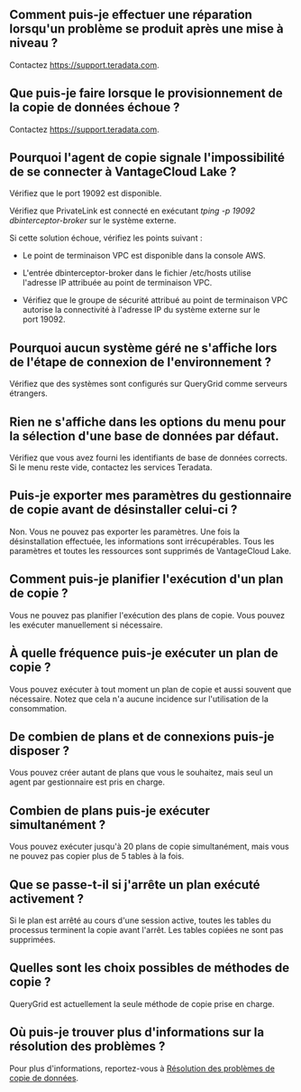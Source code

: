 Comment puis-je effectuer une réparation lorsqu'un problème se produit après une mise à niveau ?
------------------------------------------------------------------------------------------------

Contactez <https://support.teradata.com>.

Que puis-je faire lorsque le provisionnement de la copie de données échoue ?
----------------------------------------------------------------------------

Contactez <https://support.teradata.com>.

Pourquoi l'agent de copie signale l'impossibilité de se connecter à VantageCloud Lake ?
---------------------------------------------------------------------------------------

Vérifiez que le port 19092 est disponible.

Vérifiez que PrivateLink est connecté en exécutant *tping -p 19092 dbinterceptor-broker* sur le système externe.

Si cette solution échoue, vérifiez les points suivant :

-   Le point de terminaison VPC est disponible dans la console AWS.

-   L'entrée dbinterceptor-broker dans le fichier /etc/hosts utilise l'adresse IP attribuée au point de terminaison VPC.

-   Vérifiez que le groupe de sécurité attribué au point de terminaison VPC autorise la connectivité à l'adresse IP du système externe sur le port 19092.

Pourquoi aucun système géré ne s'affiche lors de l'étape de connexion de l'environnement ?
------------------------------------------------------------------------------------------

Vérifiez que des systèmes sont configurés sur QueryGrid comme serveurs étrangers.

Rien ne s'affiche dans les options du menu pour la sélection d'une base de données par défaut.
----------------------------------------------------------------------------------------------

Vérifiez que vous avez fourni les identifiants de base de données corrects. Si le menu reste vide, contactez les services Teradata.

Puis-je exporter mes paramètres du gestionnaire de copie avant de désinstaller celui-ci ?
-----------------------------------------------------------------------------------------

Non. Vous ne pouvez pas exporter les paramètres. Une fois la désinstallation effectuée, les informations sont irrécupérables. Tous les paramètres et toutes les ressources sont supprimés de VantageCloud Lake.

Comment puis-je planifier l'exécution d'un plan de copie ?
----------------------------------------------------------

Vous ne pouvez pas planifier l'exécution des plans de copie. Vous pouvez les exécuter manuellement si nécessaire.

À quelle fréquence puis-je exécuter un plan de copie ?
------------------------------------------------------

Vous pouvez exécuter à tout moment un plan de copie et aussi souvent que nécessaire. Notez que cela n'a aucune incidence sur l'utilisation de la consommation.

De combien de plans et de connexions puis-je disposer ?
-------------------------------------------------------

Vous pouvez créer autant de plans que vous le souhaitez, mais seul un agent par gestionnaire est pris en charge.

Combien de plans puis-je exécuter simultanément ?
-------------------------------------------------

Vous pouvez exécuter jusqu'à 20 plans de copie simultanément, mais vous ne pouvez pas copier plus de 5 tables à la fois.

Que se passe-t-il si j'arrête un plan exécuté activement ?
----------------------------------------------------------

Si le plan est arrêté au cours d'une session active, toutes les tables du processus terminent la copie avant l'arrêt. Les tables copiées ne sont pas supprimées.

Quelles sont les choix possibles de méthodes de copie ?
-------------------------------------------------------

QueryGrid est actuellement la seule méthode de copie prise en charge.

Où puis-je trouver plus d'informations sur la résolution des problèmes ?
------------------------------------------------------------------------

Pour plus d'informations, reportez-vous à [Résolution des problèmes de copie de données](https://docs.teradata.com/access/sources/dita/topic?dita:topicPath=thg1693478735173.dita&utm_source=console&utm_medium=iph).
